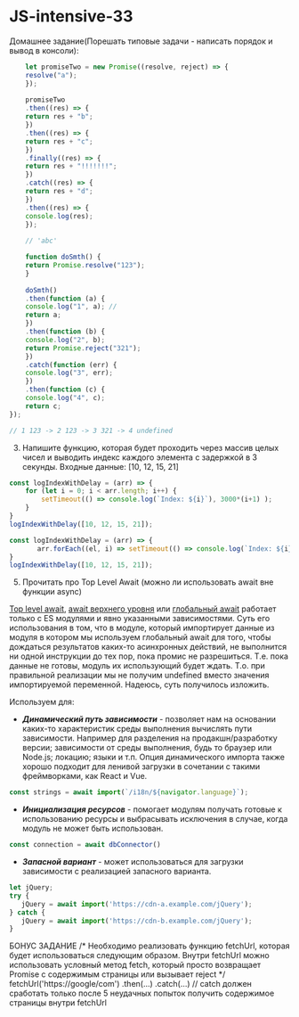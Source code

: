 # JS-intensive-33

Домашнее задание(Порешать типовые задачи - написать порядок и вывод в консоли):

```js
    let promiseTwo = new Promise((resolve, reject) => {
    resolve("a");
    });
    
    promiseTwo
    .then((res) => {
    return res + "b";
    })
    .then((res) => {
    return res + "с";
    })
    .finally((res) => {
    return res + "!!!!!!!";
    })
    .catch((res) => {
    return res + "d";
    })
    .then((res) => {
    console.log(res);
    });
    
    // 'abc'
```
```js
    function doSmth() {
    return Promise.resolve("123");
    }
    
    doSmth()
    .then(function (a) {
    console.log("1", a); //
    return a;
    })
    .then(function (b) {
    console.log("2", b);
    return Promise.reject("321");
    })
    .catch(function (err) {
    console.log("3", err);
    })
    .then(function (c) {
    console.log("4", c);
    return c;
});

// 1 123 -> 2 123 -> 3 321 -> 4 undefined
```
3) Напишите функцию, которая будет проходить через массив целых чисел и выводить индекс каждого элемента с задержкой в 3 секунды.
   Входные данные: [10, 12, 15, 21]

```js
const logIndexWithDelay = (arr) => {
    for (let i = 0; i < arr.length; i++) {
        setTimeout(() => console.log(`Index: ${i}`), 3000*(i+1) );
    }
}
logIndexWithDelay([10, 12, 15, 21]);
```

```js
const logIndexWithDelay = (arr) => {
       arr.forEach((el, i) => setTimeout(() => console.log(`Index: ${i}`), 3000*(i+1) ));
}
logIndexWithDelay([10, 12, 15, 21]);
```


5) Прочитать про Top Level Await (можно ли использовать await вне функции async)

<u>Top level await</u>, <u>await верхнего уровня</u> или <u>глобальный await</u> работает только с ES модулями и явно указанными зависимостями.
Суть его использования в том, что в модуле, который импортирует данные из модуля в котором мы используем глобальный 
await для того, чтобы дождаться результатов каких-то асинхронных действий, не выполнится ни одной инструкции до тех пор, 
пока промис не разрешиться. Т.е. пока данные не готовы, модуль их использующий будет ждать. Т.о. при правильной реализации
мы не получим undefined вместо значения импортируемой переменной. Надеюсь, суть получилось изложить.

Используем для:
- ***Динамический путь зависимости*** - позволяет нам на  основании каких-то характеристик среды выполнения вычислять пути
зависимости. Например для разделения на продакшн/разработку версии; зависимости от среды выполнения, будь то браузер или
Node.js; локацию; языки и т.п. Опция динамического импорта также хорошо подходит для ленивой загрузки в сочетании с такими
фреймворками, как React и Vue.
```js
const strings = await import(`/i18n/${navigator.language}`);
 ```
- ***Инициализация ресурсов*** - помогает модулям получать готовые к использованию ресурсы и выбрасывать исключения в случае,
когда модуль не может быть использован. 
```js
const connection = await dbConnector()
```
- ***Запасной вариант*** - может использоваться для загрузки зависимости с реализацией запасного варианта.
```js
let jQuery;
try {
   jQuery = await import('https://cdn-a.example.com/jQuery');
} catch {
   jQuery = await import('https://cdn-b.example.com/jQuery');
}
```

БОНУС ЗАДАНИЕ
/* Необходимо реализовать функцию fetchUrl, которая будет использоваться следующим образом.
Внутри fetchUrl можно использовать условный метод fetch, который просто возвращает
Promise с содержимым страницы или вызывает reject */
fetchUrl('https://google/com&#39;)
.then(...)
.catch(...) // сatch должен сработать только после 5 неудачных попыток
получить содержимое страницы внутри fetchUrl


